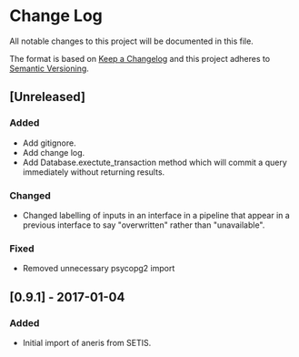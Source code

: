 # Change Log

All notable changes to this project will be documented in this file.

The format is based on [Keep a Changelog](http://keepachangelog.com/)
and this project adheres to [Semantic Versioning](http://semver.org/).

## [Unreleased]

### Added

- Add gitignore.
- Add change log.
- Add Database.exectute_transaction method which will commit a query immediately
  without returning results.
  
### Changed

- Changed labelling of inputs in an interface in a pipeline that appear in a
  previous interface to say "overwritten" rather than "unavailable".
  
### Fixed
  
- Removed unnecessary psycopg2 import

## [0.9.1] - 2017-01-04

### Added

- Initial import of aneris from SETIS.
